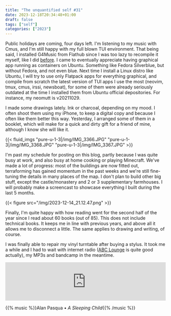 ```yaml
---
title: "The unquantified self #31"
date: 2023-12-18T20:34:48+01:00
draft: false
tags: ["self"]
categories: ["2023"]
---
```


Public holidays are coming, four days left. I'm listening to my music with Cmus, and I'm still happy with my full blown TUI environment. That being said, I installed G4Music from Flathub since I was too lazy to recompile it myself, like I did [before](/post/g4music). I came to eventually appreciate having graphical app running as containers on Ubuntu. Something like Fedora Silverblue, but without Fedora, and not even blue. Next time I install a Linux distro like Ubuntu, I will try to use only Flatpack apps for everything graphical, and compile from scratch the latest version of TUI apps I use the most (neovim, tmux, cmus, irssi, newsboat), for some of them were already seriously outdated at the time I installed them from Ubuntu official depositories. For instance, my neomutt is v20211029.

I made some drawings lately. Ink or charcoal, depending on my mood. I often shoot them using my iPhone, to keep a digital copy and because I often like them better this way. Yesterday, I arranged some of them in a booklet, which will make for a quick and dirty gift for a friend of mine, although I know she will like it.

{{< fluid_imgs "pure-u-1-3|/img/IMG_3366.JPG"
               "pure-u-1-3|/img/IMG_3368.JPG"
               "pure-u-1-3|/img/IMG_3367.JPG" >}}

I'm past my schedule for posting on this blog, partly because I was quite busy at work, and also busy at home cooking or playing Minecraft. We've made a lot of progress: most of the buildings are now fitted out, terraforming has gained momentum in the past weeks and we're still fine-tuning the details in many places of the map. I don't plan to build other big stuff, except the castle/monastery and 2 or 3 supplementary farmhouses. I will probably make a screencast to showcase everything I built during the last 5 months.

{{< figure src="/img/2023-12-14_21.12.47.png" >}}

Finally, I'm quite happy with how reading went for the second half of the year since I read about 60 books (out of 85). This does not include technical books. It keeps me in line with previous years, and above all it allows me to disconnect a little. The same applies to drawing and writing, of course.

I was finally able to repair my vinyl turntable after buying a stylus. It took me a while and I had to wait with internet radio ([ABC Lounge](https://www.abc-lounge.com/radio/) is quite good actually), my MP3s and bandcamp in the meantime.

<iframe style="border: 0; width: 100%; height: 120px;" src="https://bandcamp.com/EmbeddedPlayer/album=1098942231/size=large/bgcol=ffffff/linkcol=0687f5/tracklist=false/artwork=small/track=4255534408/transparent=true/" seamless><a href="https://isobelcampbell.bandcamp.com/album/there-is-no-other">There Is No Other... de Isobel Campbell</a></iframe>

{{% music %}}Alan Pasqua • _A Sleeping Child_{{% /music %}}
